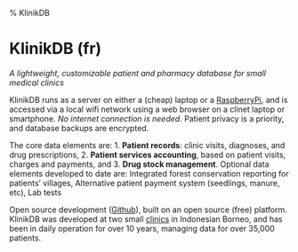 % KlinikDB

# KlinikDB (fr)

_A lightweight, customizable patient and pharmacy database for small
medical clinics_

KlinikDB runs as a server on either a (cheap) laptop or a
[RaspberryPi][1], and is accessed via a local wifi network using a web
browser on a clinet laptop or smartphone. _No internet connection is
needed._ Patient privacy is a priority, and database backups are
encrypted.

The core data elements are: 1. **Patient records**: clinic visits,
diagnoses, and drug prescriptions, 2. **Patient services accounting**,
based on patient visits, charges and payments, and 3. **Drug stock
management**.  Optional data elements developed to date are: Integrated
forest conservation reporting for patients’ villages, Alternative
patient payment system (seedlings, manure, etc), Lab tests

Open source development
([Github](https://github.com/camwebb/klinikDB/)), built on an open
source (free) platform. KlinikDB was developed at two small
[clinics](https://alamsehatlestari.org) in Indonesian Borneo, and has
been in daily operation for over 10 years, managing data for over
35,000 patients.


[1]: https://www.raspberrypi.org/products/raspberry-pi-4-model-b/
